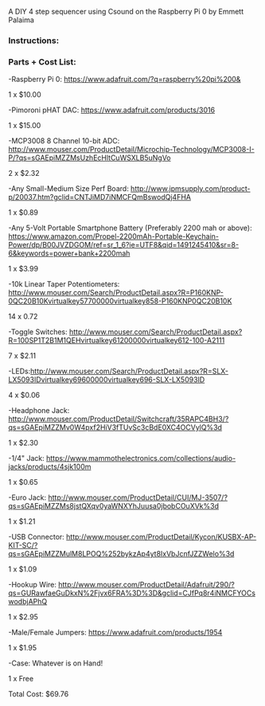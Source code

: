 
A DIY 4 step sequencer using Csound on the Raspberry Pi 0 by Emmett Palaima

<h3>Instructions:</h3>

<h3>Parts + Cost List:</h3>

-Raspberry Pi 0: https://www.adafruit.com/?q=raspberry%20pi%200&

1 x $10.00

-Pimoroni pHAT DAC: https://www.adafruit.com/products/3016

1 x $15.00

-MCP3008 8 Channel 10-bit ADC: http://www.mouser.com/ProductDetail/Microchip-Technology/MCP3008-I-P/?qs=sGAEpiMZZMsUzhEcHltCuWSXLB5uNgVo

2 x $2.32

-Any Small-Medium Size Perf Board: http://www.jpmsupply.com/product-p/20037.htm?gclid=CNTJiMD7iNMCFQmBswodQj4FHA

1 x $0.89

-Any 5-Volt Portable Smartphone Battery (Preferably 2200 mah or above): https://www.amazon.com/Propel-2200mAh-Portable-Keychain-Power/dp/B00JVZDGOM/ref=sr_1_6?ie=UTF8&qid=1491245410&sr=8-6&keywords=power+bank+2200mah

1 x $3.99

-10k Linear Taper Potentiometers: http://www.mouser.com/Search/ProductDetail.aspx?R=P160KNP-0QC20B10Kvirtualkey57700000virtualkey858-P160KNP0QC20B10K

14 x 0.72

-Toggle Switches: http://www.mouser.com/Search/ProductDetail.aspx?R=100SP1T2B1M1QEHvirtualkey61200000virtualkey612-100-A2111

7 x $2.11

-LEDs:http://www.mouser.com/Search/ProductDetail.aspx?R=SLX-LX5093IDvirtualkey69600000virtualkey696-SLX-LX5093ID

4 x $0.06

-Headphone Jack: http://www.mouser.com/ProductDetail/Switchcraft/35RAPC4BH3/?qs=sGAEpiMZZMv0W4pxf2HiV3fTUvSc3cBdE0XC4OCVylQ%3d

1 x $2.30

-1/4" Jack: https://www.mammothelectronics.com/collections/audio-jacks/products/4sjk100m

1 x $0.65

-Euro Jack: http://www.mouser.com/ProductDetail/CUI/MJ-3507/?qs=sGAEpiMZZMs8jstQXqv0yaWNXYhJuusa0jbobCOuXVk%3d

1 x $1.21

-USB Connector: http://www.mouser.com/ProductDetail/Kycon/KUSBX-AP-KIT-SC/?qs=sGAEpiMZZMulM8LPOQ%252bykzAp4yt8IxVbJcnfJZZWelo%3d

1 x $1.09

-Hookup Wire: http://www.mouser.com/ProductDetail/Adafruit/290/?qs=GURawfaeGuDkxN%2Fjvx6FRA%3D%3D&gclid=CJfPq8r4iNMCFYOCswodbjAPhQ

1 x $2.95

-Male/Female Jumpers: https://www.adafruit.com/products/1954

1 x $1.95

-Case: Whatever is on Hand!

1 x Free

Total Cost: $69.76

